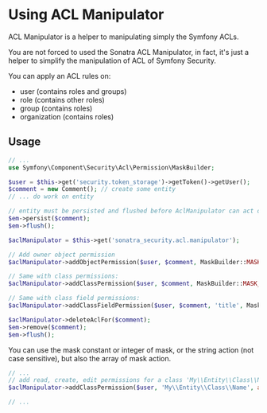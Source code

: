 Using ACL Manipulator
=====================

ACL Manipulator is a helper to manipulating simply the Symfony ACLs.

You are not forced to used the Sonatra ACL Manipulator, in fact, it's
just a helper to simplify the manipulation of ACL of Symfony Security.

You can apply an ACL rules on:

- user (contains roles and groups)
- role (contains other roles)
- group (contains roles)
- organization (contains roles)

## Usage

```php
// ...
use Symfony\Component\Security\Acl\Permission\MaskBuilder;

$user = $this->get('security.token_storage')->getToken()->getUser();
$comment = new Comment(); // create some entity
// ... do work on entity

// entity must be persisted and flushed before AclManipulator can act on it (needs identifier)
$em->persist($comment);
$em->flush();

$aclManipulator = $this->get('sonatra_security.acl.manipulator');

// Add owner object permission
$aclManipulator->addObjectPermission($user, $comment, MaskBuilder::MASK_OWNER);

// Same with class permissions:
$aclManipulator->addClassPermission($user, $comment, MaskBuilder::MASK_OWNER);

// Same with class field permissions:
$aclManipulator->addClassFieldPermission($user, $comment, 'title', MaskBuilder::MASK_OWNER);

$aclManipulator->deleteAclFor($comment);
$em->remove($comment);
$em->flush();
```

You can use the mask constant or integer of mask, or the string action (not case sensitive),
but also the array of mask action.

```php
// ...
// add read, create, edit permissions for a class 'My\\Entity\\Class\\Name'
$aclManipulator->addClassPermission($user, 'My\\Entity\\Class\\Name', array(MaskBuilder::MASK_VIEW, 2, 'edit'));

// ...
```
